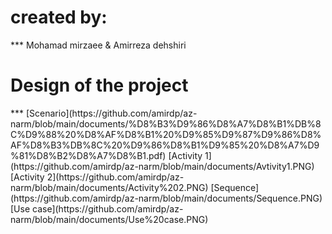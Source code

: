 <h1>created by:</h1>
***
Mohamad mirzaee & Amirreza dehshiri

<h1>Design of the project</h1>
***
[Scenario](https://github.com/amirdp/az-narm/blob/main/documents/%D8%B3%D9%86%D8%A7%D8%B1%DB%8C%D9%88%20%D8%AF%D8%B1%20%D9%85%D9%87%D9%86%D8%AF%D8%B3%DB%8C%20%D9%86%D8%B1%D9%85%20%D8%A7%D9%81%D8%B2%D8%A7%D8%B1.pdf)
[Activity 1](https://github.com/amirdp/az-narm/blob/main/documents/Avtivity1.PNG)
[Activity 2](https://github.com/amirdp/az-narm/blob/main/documents/Activity%202.PNG)
[Sequence](https://github.com/amirdp/az-narm/blob/main/documents/Sequence.PNG)
[Use case](https://github.com/amirdp/az-narm/blob/main/documents/Use%20case.PNG)
